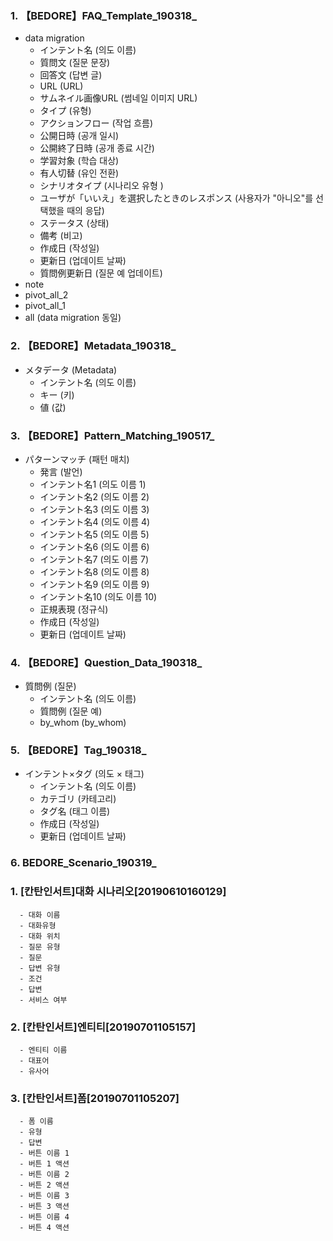 ### 1. 【BEDORE】FAQ_Template_190318_
  * data migration
      - インテント名	(의도 이름)
      - 質問文	(질문 문장)
      - 回答文	(답변 글)
      - URL	 (URL)
      - サムネイル画像URL (썸네일 이미지 URL)
      - タイプ	(유형)
      - アクションフロー (작업 흐름)
      - 公開日時 (공개 일시)
      - 公開終了日時	(공개 종료 시간)
      - 学習対象	(학습 대상)
      - 有人切替 (유인 전환)
      - シナリオタイプ	(시나리오 유형 )
      - ユーザが「いいえ」を選択したときのレスポンス	(사용자가 "아니오"를 선택했을 때의 응답)
      - ステータス (상태)
      - 備考	(비고)
      - 作成日 (작성일)
      - 更新日 (업데이트 날짜)
      - 質問例更新日 (질문 예 업데이트)
  *  note
  *  pivot_all_2
  *  pivot_all_1
  *  all (data migration 동일)


### 2. 【BEDORE】Metadata_190318_
  *  メタデータ (Metadata)
      - インテント名 (의도 이름)
      - キー (키)
      - 値 (값)


### 3. 【BEDORE】Pattern_Matching_190517_
  *  パターンマッチ (패턴 매치)
      - 発言	(발언)
      - インテント名1 (의도 이름 1)
      - インテント名2	(의도 이름 2)
      - インテント名3	(의도 이름 3)
      - インテント名4	(의도 이름 4)
      - インテント名5	(의도 이름 5)
      - インテント名6	(의도 이름 6)
      - インテント名7	(의도 이름 7)
      - インテント名8	(의도 이름 8)
      - インテント名9	(의도 이름 9)
      - インテント名10 (의도 이름 10)
      - 正規表現  (정규식)	
      - 作成日  (작성일)	
      - 更新日 (업데이트 날짜)

### 4. 【BEDORE】Question_Data_190318_
  *  質問例 (질문)
      - インテント名	(의도 이름)
      - 質問例  (질문 예)
      - by_whom  (by_whom)


### 5. 【BEDORE】Tag_190318_
  *  インテント×タグ (의도 × 태그)
      - インテント名	(의도 이름)
      - カテゴリ	(카테고리)
      - タグ名	(태그 이름)
      - 作成日	(작성일)
      - 更新日 (업데이트 날짜)

### 6. BEDORE_Scenario_190319_


### 1. [칸탄인서트]대화 시나리오[20190610160129]
      - 대화 이름	
      - 대화유형	
      - 대화 위치	
      - 질문 유형	
      - 질문	
      - 답변 유형	
      - 조건	
      - 답변	
      - 서비스 여부

### 2. [칸탄인서트]엔티티[20190701105157]
      - 엔티티 이름	
      - 대표어	
      - 유사어


### 3. [칸탄인서트]폼[20190701105207]
      - 폼 이름	
      - 유형	
      - 답변	
      - 버튼 이름 1	
      - 버튼 1 액션		
      - 버튼 이름 2	
      - 버튼 2 액션		
      - 버튼 이름 3	
      - 버튼 3 액션		
      - 버튼 이름 4	
      - 버튼 4 액션	
